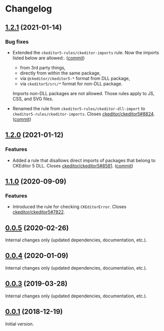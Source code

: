 Changelog
=========

## [1.2.1](https://github.com/ckeditor/eslint-plugin-ckeditor5-rules/compare/v1.2.0...v1.2.1) (2021-01-14)

### Bug fixes

* Extended the `ckeditor5-rules/ckeditor-imports` rule. Now the imports listed below are allowed:. ([commit](https://github.com/ckeditor/eslint-plugin-ckeditor5-rules/commit/d17a849db1bef7992770f9e698a4cba0a9266322))

  - from 3rd party things,
  - directly from within the same package,
  - via `@ckeditor/ckeditor5-*` format from DLL package,
  - via `ckeditor5/src/*` format for non-DLL package.

  Imports non-DLL packages are not allowed. Those rules apply to JS, CSS, and SVG files.
* Renamed the rule from `ckeditor5-rules/ckeditor-dll-import` to `ckeditor5-rules/ckeditor-imports`. Closes [ckeditor/ckeditor5#8824](https://github.com/ckeditor/ckeditor5/issues/8824). ([commit](https://github.com/ckeditor/eslint-plugin-ckeditor5-rules/commit/d17a849db1bef7992770f9e698a4cba0a9266322))


## [1.2.0](https://github.com/ckeditor/eslint-plugin-ckeditor5-rules/compare/v1.1.0...v1.2.0) (2021-01-12)

### Features

* Added a rule that disallows direct imports of packages that belong to CKEditor 5 DLL. Closes [ckeditor/ckeditor5#8581](https://github.com/ckeditor/ckeditor5/issues/8581). ([commit](https://github.com/ckeditor/eslint-plugin-ckeditor5-rules/commit/7fe7d661b85b8e46e182dad084a5a69294510837))


## [1.1.0](https://github.com/ckeditor/eslint-plugin-ckeditor5-rules/compare/v1.0.0...v1.1.0) (2020-09-09)

### Features

* Introduced the rule for checking `CKEditorError`. Closes [ckeditor/ckeditor5#7822](https://github.com/ckeditor/ckeditor5/issues/7822).


## [0.0.5](https://github.com/ckeditor/ckeditor5-dev/compare/eslint-plugin-ckeditor5-rules@0.0.4...eslint-plugin-ckeditor5-rules@0.0.5) (2020-02-26)

Internal changes only (updated dependencies, documentation, etc.).


## [0.0.4](https://github.com/ckeditor/ckeditor5-dev/compare/eslint-plugin-ckeditor5-rules@0.0.3...eslint-plugin-ckeditor5-rules@0.0.4) (2020-01-09)

Internal changes only (updated dependencies, documentation, etc.).


## [0.0.3](https://github.com/ckeditor/ckeditor5-dev/compare/eslint-plugin-ckeditor5-rules@0.0.1...eslint-plugin-ckeditor5-rules@0.0.3) (2019-03-28)

Internal changes only (updated dependencies, documentation, etc.).


## [0.0.1](https://github.com/ckeditor/ckeditor5-dev/tree/eslint-plugin-ckeditor5-rules@0.0.1) (2018-12-19)

Initial version.

